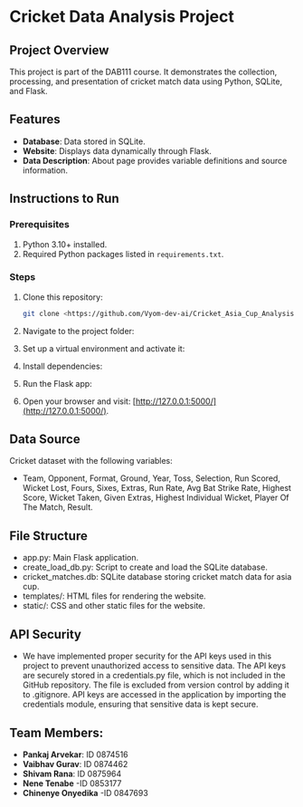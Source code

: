 # Cricket Data Analysis Project

## Project Overview
This project is part of the DAB111 course. It demonstrates the collection, processing, and presentation of cricket match data using Python, SQLite, and Flask.

## Features
- **Database**: Data stored in SQLite.
- **Website**: Displays data dynamically through Flask.
- **Data Description**: About page provides variable definitions and source information.

## Instructions to Run

### Prerequisites
1. Python 3.10+ installed.
2. Required Python packages listed in `requirements.txt`.

### Steps
1. Clone this repository:
   ```bash
   git clone <https://github.com/Vyom-dev-ai/Cricket_Asia_Cup_Analysis>

2. Navigate to the project folder:

3. Set up a virtual environment and activate it:

4. Install dependencies:

5. Run the Flask app:

6. Open your browser and visit: [http://127.0.0.1:5000/](http://127.0.0.1:5000/).

## Data Source
Cricket dataset with the following variables:
- Team, Opponent, Format, Ground, Year, Toss, Selection, Run Scored, Wicket Lost, Fours, Sixes, Extras, Run Rate, Avg Bat Strike Rate, Highest Score, Wicket Taken, Given Extras, Highest Individual Wicket, Player Of The Match, Result.

## File Structure
- app.py: Main Flask application.
- create_load_db.py: Script to create and load the SQLite database.
- cricket_matches.db: SQLite database storing cricket match data for asia cup.
- templates/: HTML files for rendering the website.
- static/: CSS and other static files for the website.

## API Security
- We have implemented proper security for the API keys used in this project to prevent unauthorized access to sensitive data. The API  keys are securely stored in a credentials.py file, which is not included in the GitHub repository. The file is excluded from version control by adding it to .gitignore. API keys are accessed in the application by importing the credentials module, ensuring that sensitive data is kept secure.

## Team Members:
- **Pankaj Arvekar**: ID 0874516
- **Vaibhav Gurav**: ID 0874462
- **Shivam Rana**: ID  0875964
- **Nene Tenabe** -ID 0853177
- **Chinenye Onyedika** -ID 0847693



